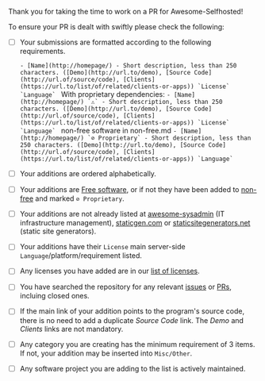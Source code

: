 Thank you for taking the time to work on a PR for Awesome-Selfhosted!

To ensure your PR is dealt with swiftly please check the following:

- [ ] Your submissions are formatted according to the following requirements. 
        
    ``- [Name](http://homepage/) - Short description, less than 250 characters. ([Demo](http://url.to/demo), [Source Code](http://url.of/source/code), [Clients](https://url.to/list/of/related/clients-or-apps)) `License` `Language` ``
	With proprietary dependencies:
	``- [Name](http://homepage/) `⚠` - Short description, less than 250 characters. ([Demo](http://url.to/demo), [Source Code](http://url.of/source/code), [Clients](https://url.to/list/of/related/clients-or-apps)) `License` `Language` ``
	non-free software in non-free.md
	``- [Name](http://homepage/) `⊘ Proprietary` - Short description, less than 250 characters. ([Demo](http://url.to/demo), [Source Code](http://url.of/source/code), [Clients](https://url.to/list/of/related/clients-or-apps)) `Language` ``
- [ ] Your additions are ordered alphabetically.
- [ ] Your additions are [Free software](https://en.wikipedia.org/wiki/Free_software), or if not they have been added to [non-free](non-free.md) and marked `⊘ Proprietary`.
- [ ] Your additions are not already listed at [awesome-sysadmin](https://github.com/n1trux/awesome-sysadmin) (IT infrastructure management), [staticgen.com](https://www.staticgen.com/) or [staticsitegenerators.net](https://staticsitegenerators.net/) (static site generators).
- [ ] Your additions have their `License` main server-side `Language`/platform/requirement listed.
- [ ] Any licenses you have added are in our [list of licenses](https://github.com/Kickball/awesome-selfhosted/blob/master/README.md#list-of-licenses).
- [ ] You have searched the repository for any relevant [issues](https://github.com/Kickball/awesome-selfhosted/issues) or [PRs](https://github.com/Kickball/awesome-selfhosted/pulls), incluing closed ones.
- [ ] If the main link of your addition points to the program's source code, there is no need to add a duplicate _Source Code_ link. The _Demo_ and _Clients_ links are not mandatory.
- [ ] Any category you are creating has the minimum requirement of 3 items. If not, your addition may be inserted into `Misc/Other`.
- [ ] Any software project you are adding to the list is actively maintained.